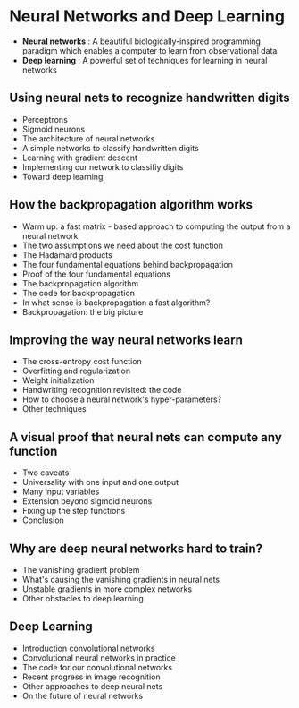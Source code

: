# Neural Networks and Deep Learning
- **Neural networks** : A beautiful biologically-inspired programming paradigm which enables a computer to learn from observational data
- **Deep learning** : A powerful set of techniques for learning in neural networks

## Using neural nets to recognize handwritten digits
- Perceptrons
- Sigmoid neurons
- The architecture of neural networks
- A simple networks to classify handwritten digits
- Learning with gradient descent
- Implementing our network to classifiy digits
- Toward deep learning

## How the backpropagation algorithm works
- Warm up: a fast matrix - based approach to computing the output from a neural network
- The two assumptions we need about the cost function
- The Hadamard products
- The four fundamental equations behind backpropagation
- Proof of the four fundamental equations
- The backpropagation algorithm
- The code for backpropagation
- In what sense is backpropagation a fast algorithm?
- Backpropagation: the big picture

## Improving the way neural networks learn 
- The cross-entropy cost function
- Overfitting and regularization
- Weight initialization
- Handwriting recognition revisited: the code
- How to choose a neural network's hyper-parameters?
- Other techniques

## A visual proof that neural nets can compute any function
- Two caveats
- Universality with one input and one output
- Many input variables
- Extension beyond sigmoid neurons
- Fixing up the step functions
- Conclusion

## Why are deep neural networks hard to train?
- The vanishing gradient problem
- What's causing the vanishing gradients in neural nets
- Unstable gradients in more complex networks
- Other obstacles to deep learning

## Deep Learning
- Introduction convolutional networks
- Convolutional neural networks in practice
- The code for our convolutional networks
- Recent progress in image recognition
- Other approaches to deep neural nets
- On the future of neural networks
